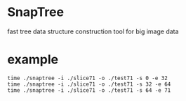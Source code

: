 # SnapTree
fast tree data structure construction tool for big image data

# example

```
time ./snaptree -i ./slice71 -o ./test71 -s 0 -e 32
time ./snaptree -i ./slice71 -o ./test71 -s 32 -e 64
time ./snaptree -i ./slice71 -o ./test71 -s 64 -e 71
```
